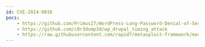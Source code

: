 ```yaml
---
id: CVE-2014-9016
pocs:
    - https://github.com/Primus27/WordPress-Long-Password-Denial-of-Service
    - https://github.com/c0r3dump3d/wp_drupal_timing_attack
    - https://raw.githubusercontent.com/rapid7/metasploit-framework/master/modules/auxiliary/dos/http/wordpress_long_password_dos.rb
---
```

